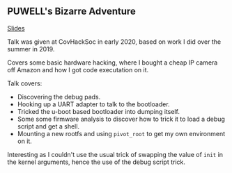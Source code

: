 ## PUWELL's Bizarre Adventure

[Slides](https://docs.google.com/presentation/d/1ma5rQ1qzzaBv3KeVGDb0__8gsTNZbjwfX39XY3dLjX4/edit?usp=sharing)

Talk was given at CovHackSoc in early 2020, based on work I did over the summer in 2019.

Covers some basic hardware hacking, where I bought a cheap IP camera off Amazon and how I got code executation on it.

Talk covers:

* Discovering the debug pads.
* Hooking up a UART adapter to talk to the bootloader.
* Tricked the u-boot based bootloader into dumping itself.
* Some some firmware analysis to discover how to trick it to load a debug script and get a shell.
* Mounting a new rootfs and using `pivot_root` to get my own environment on it.

Interesting as I couldn't use the usual trick of swapping the value of `init` in the kernel arguments, hence the use of the debug script trick.
